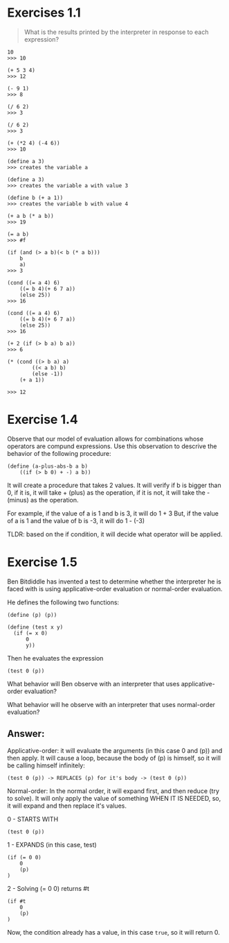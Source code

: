 # Exercises 1.1
> What is the results printed by the interpreter in response to each expression?

``` racket
10
>>> 10
```

``` racket
(+ 5 3 4)
>>> 12
```

``` racket
(- 9 1)
>>> 8
```

``` racket
(/ 6 2)
>>> 3
```

``` racket
(/ 6 2)
>>> 3
```

``` racket
(+ (*2 4) (-4 6))
>>> 10
```

``` racket
(define a 3)
>>> creates the variable a
```

``` racket
(define a 3)
>>> creates the variable a with value 3
```

``` racket
(define b (+ a 1))
>>> creates the variable b with value 4
```

``` racket
(+ a b (* a b))
>>> 19
```

``` racket
(= a b)
>>> #f
```

``` racket
(if (and (> a b)(< b (* a b)))
    b
    a)
>>> 3
```

``` racket
(cond ((= a 4) 6)
    ((= b 4)(+ 6 7 a))
    (else 25))
>>> 16
```

``` racket
(cond ((= a 4) 6)
    ((= b 4)(+ 6 7 a))
    (else 25))
>>> 16
```

``` racket
(+ 2 (if (> b a) b a))
>>> 6
```

``` racket
(* (cond ((> b a) a)
        ((< a b) b)
        (else -1))
    (+ a 1))    

>>> 12
```

# Exercise 1.4
Observe that our model of evaluation allows for combinations whose operators are compund expressions. Use this observation to descrive the behavior of the following procedure: 

``` racket
(define (a-plus-abs-b a b)
    ((if (> b 0) + -) a b))
```

It will create a procedure that takes 2 values. It will verify if b is bigger than 0, if it is, it will take + (plus) as the operation, if it is not, it will take the - (minus) as the operation. 

For example, if the value of a is 1 and b is 3, it will do 1 + 3
But, if the value of a is 1 and the value of b is -3, it will do 1 - (-3)

TLDR: based on the if condition, it will decide what operator will be applied.

# Exercise 1.5

Ben Bitdiddle has invented a test to determine whether the interpreter he is faced with is using applicative-order evaluation or normal-order evaluation.

He defines the following two functions:

``` racket
(define (p) (p))

(define (test x y)
  (if (= x 0)
      0
      y))
```
Then he evaluates the expression

``` racket
(test 0 (p))
```
What behavior will Ben observe with an interpreter that uses applicative-order evaluation?

What behavior will he observe with an interpreter that uses normal-order evaluation?

## Answer: 

Applicative-order: 
it will evaluate the arguments (in this case 0 and (p)) and then apply. It will cause a loop, because the body of (p) is himself, so it will be calling himself infinitely: 
``` 
(test 0 (p)) -> REPLACES (p) for it's body -> (test 0 (p)) 
```

Normal-order:
In the normal order, it will expand first, and then reduce (try to solve). It will only apply the value of something WHEN IT IS NEEDED, so, it will expand and then replace it's values. 

0 - STARTS WITH
```
(test 0 (p))
```

1 - EXPANDS (in this case, test)
```
(if (= 0 0)
    0
    (p)
)
```
2 - Solving (= 0 0) returns #t
```
(if #t
    0
    (p)
)
```

Now, the condition already has a value, in this case `true`, so it will return 0.